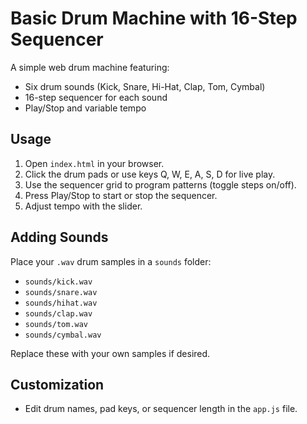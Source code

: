 # Basic Drum Machine with 16-Step Sequencer

A simple web drum machine featuring:
- Six drum sounds (Kick, Snare, Hi-Hat, Clap, Tom, Cymbal)
- 16-step sequencer for each sound
- Play/Stop and variable tempo

## Usage

1. Open `index.html` in your browser.
2. Click the drum pads or use keys Q, W, E, A, S, D for live play.
3. Use the sequencer grid to program patterns (toggle steps on/off).
4. Press Play/Stop to start or stop the sequencer.
5. Adjust tempo with the slider.

## Adding Sounds

Place your `.wav` drum samples in a `sounds` folder:
- `sounds/kick.wav`
- `sounds/snare.wav`
- `sounds/hihat.wav`
- `sounds/clap.wav`
- `sounds/tom.wav`
- `sounds/cymbal.wav`

Replace these with your own samples if desired.

## Customization

- Edit drum names, pad keys, or sequencer length in the `app.js` file.